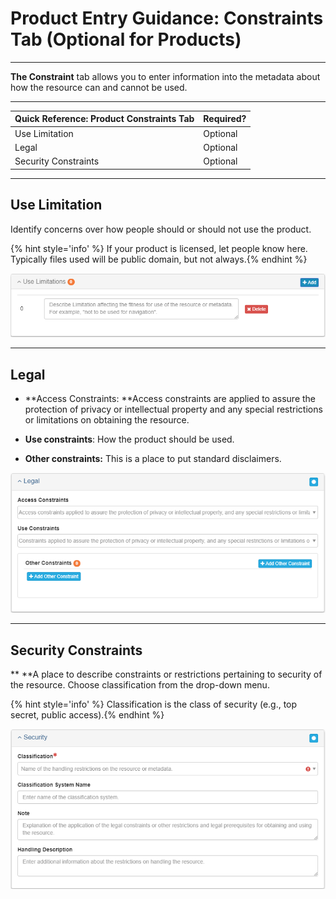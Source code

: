 # Product Entry Guidance: Constraints Tab \(Optional for Products\)

---

**The Constraint** tab allows you to enter information into the metadata about how the resource can and cannot be used.

---

| Quick Reference: Product Constraints Tab | Required? |
| :--- | :--- |
| Use Limitation | Optional |
| Legal | Optional |
| Security Constraints | Optional |

---

## Use Limitation

Identify concerns over how people should or should not use the product.

{% hint style='info' %} If your product is licensed, let people know here. Typically files used will be public domain, but not always.{% endhint %}

![](/assets/use_limitation.png)

---

## Legal

* **Access Constraints: **Access constraints are applied to assure the protection of privacy or intellectual property and any special restrictions or limitations on obtaining the resource.

* **Use constraints**: How the product should be used.

* **Other constraints:** This is a place to put standard disclaimers.

![](/assets/legal.png)

---

## Security Constraints

** **A place to describe constraints or restrictions pertaining to security of the resource.  Choose classification from the drop-down menu.

{% hint style='info' %} Classification is the class of security \(e.g., top secret, public access\).{% endhint %}

![](/assets/security.png)

